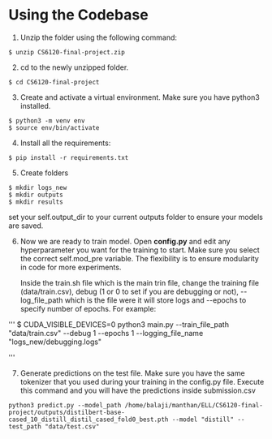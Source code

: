 # Using the Codebase

1) Unzip the folder using the following command:

```
$ unzip CS6120-final-project.zip
```

2) cd to the newly unzipped folder.

```
$ cd CS6120-final-project
```

3) Create and activate a virtual environment. Make sure you have python3 installed.

```
$ python3 -m venv env
$ source env/bin/activate
```

4) Install all the requirements:
```
$ pip install -r requirements.txt
``` 

5) Create folders
   
```
$ mkdir logs_new
$ mkdir outputs
$ mkdir results
```
set your self.output_dir to your current outputs folder to ensure your models are saved.

6) Now we are ready to train model. Open **config.py** and edit any hyperparameter you want for the training to start. Make sure you select the correct self.mod_pre variable. The flexibility is to ensure modularity in code for more experiments. 
   
    Inside the train.sh file which is the main trin file, change the training file (data/train.csv), debug (1 or 0 to set if you are debugging or not), --log_file_path which is the file were it will store logs and --epochs to specify number of epochs. For example:

'''
$ CUDA_VISIBLE_DEVICES=0 python3 main.py --train_file_path "data/train.csv" --debug 1 --epochs 1 --logging_file_name "logs_new/debugging.logs" 

'''

7) Generate predictions on the test file. Make sure you have the same tokenizer that you used during your training in the config.py file. Execute this command and you will have the predictions inside submission.csv

```
python3 predict.py --model_path /home/balaji/manthan/ELL/CS6120-final-project/outputs/distilbert-base-cased_10_distill_distil_cased_fold0_best.pth --model "distill" --test_path "data/test.csv"
```

